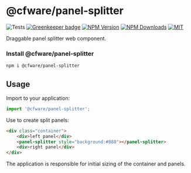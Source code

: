 # @cfware/panel-splitter

![Tests][tests-status]
[![Greenkeeper badge][gk-image]](https://greenkeeper.io/)
[![NPM Version][npm-image]][npm-url]
[![NPM Downloads][downloads-image]][downloads-url]
[![MIT][license-image]](LICENSE)

Draggable panel splitter web component.


### Install @cfware/panel-splitter

```sh
npm i @cfware/panel-splitter
```


## Usage

Import to your application:
```js
import '@cfware/panel-splitter';
```

Use to create split panels:
```html
<div class="container">
	<div>left panel</div>
	<panel-splitter style="background:#888"></panel-splitter>
	<div>right panel</div>
</div>
```

The application is responsible for initial sizing of the container and panels.


[npm-image]: https://img.shields.io/npm/v/@cfware/panel-splitter.svg
[npm-url]: https://npmjs.org/package/@cfware/panel-splitter
[tests-status]: https://github.com/cfware/panel-splitter/workflows/Tests/badge.svg
[gk-image]: https://badges.greenkeeper.io/cfware/panel-splitter.svg
[downloads-image]: https://img.shields.io/npm/dm/@cfware/panel-splitter.svg
[downloads-url]: https://npmjs.org/package/@cfware/panel-splitter
[license-image]: https://img.shields.io/npm/l/@cfware/panel-splitter.svg
